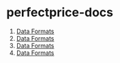 # perfectprice-docs
1. [Data Formats](test.md)
2. [Data Formats](test.md)
3. [Data Formats](test.md)
4. [Data Formats](test.md)
